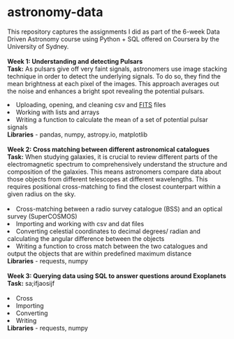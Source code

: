 # astronomy-data
This repository captures the assignments I did as part of the 6-week Data Driven Astronomy course using Python + SQL offered on Coursera by the University of Sydney.<br>
</br>
  <b>Week 1: Understanding and detecting Pulsars</b></br>
  <b>Task:</b> As pulsars give off very faint signals, astronomers use image stacking technique in order to detect the underlying signals. To do so, they find the mean brightness at each pixel of the images. This approach averages out the noise and enhances a bright spot revealing the potential pulsars.
  <br>
    <li>Uploading, opening, and cleaning csv and <a href="https://en.wikipedia.org/wiki/FITS">FITS</a> files</li>
    <li>Working with lists and arrays
    <li>Writing a function to calculate the mean of a set of potential pulsar signals</li>
    <b>Libraries</b> - pandas, numpy, astropy.io, matplotlib
<br></br>
  <b>Week 2: Cross matching between different astronomical catalogues</b></br>
   <b>Task:</b> When studying galaxies, it is crucial to review different parts of the electromagnetic spectrum to comprehensively understand the structure and composition of the galaxies. This means astronomers compare data about those objects from different telescopes at different wavelengths. This requires positional cross-matching to find the closest counterpart within a given radius on the sky.
  <br></br>
    <li>Cross-matching between a radio survey catalogue (BSS) and an optical survey (SuperCOSMOS)</li>
    <li>Importing and working with csv and dat files</li>
    <li>Converting celestial coordinates to decimal degrees/ radian and calculating the angular difference between the objects</li>
    <li>Writing a function to cross match between the two catalogues and output the objects that are within predefined maximum distance</li>
    <b>Libraries</b> - requests, numpy
<br></br>
  <b>Week 3: Querying data using SQL to answer questions around Exoplanets</b></br>
   <b>Task:</b> sa;ifjaosijf
  <br></br>
    <li>Cross</li>
    <li>Importing</li>
    <li>Converting</li>
    <li>Writing</li>
    <b>Libraries</b> - requests, numpy
